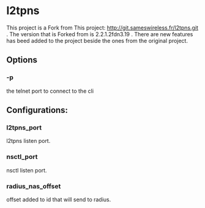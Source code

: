 # l2tpns

This project is a Fork from This project: http://git.sameswireless.fr/l2tpns.git .
The version that is Forked from is 2.2.1.2fdn3.19 .
There are new features has beed added to the project beside the ones from the original project.

## Options

### -p
the telnet port to connect to the cli

## Configurations:

### l2tpns_port
l2tpns listen port.

### nsctl_port
nsctl listen port.

### radius_nas_offset
offset added to id that will send to radius.
